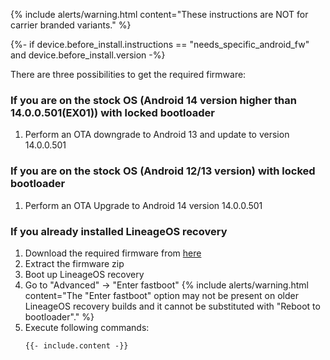 {% include alerts/warning.html content="These instructions are NOT for carrier branded variants." %}

{%- if device.before_install.instructions == "needs_specific_android_fw" and device.before_install.version -%}

There are three possibilities to get the required firmware:

### If you are on the stock OS (Android 14 version higher than 14.0.0.501(EX01)) with locked bootloader

1. Perform an OTA downgrade to Android 13 and update to version 14.0.0.501

### If you are on the stock OS (Android 12/13 version) with locked bootloader

1. Perform an OTA Upgrade to Android 14 version 14.0.0.501

### If you already installed LineageOS recovery

1. Download the required firmware from [here](https://github.com/Realme-SM6375-devs/firmware/releases)
2. Extract the firmware zip
3. Boot up LineageOS recovery
4. Go to "Advanced" -> "Enter fastboot"
   {% include alerts/warning.html content="The \"Enter fastboot\" option may not be present on older LineageOS recovery builds and it cannot be substituted with \"Reboot to bootloader\"." %}
5. Execute following commands:
   ```
   {{- include.content -}}
   ```
